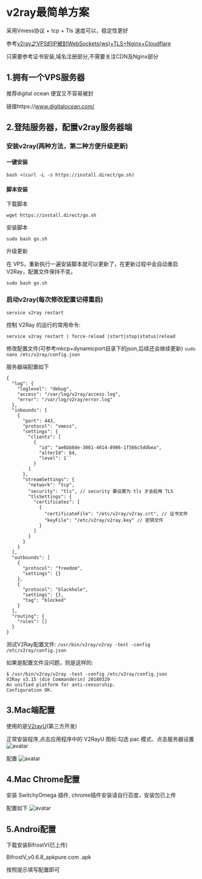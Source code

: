 # v2ray最简单方案

采用Vmess协议 + tcp + Tls 速度可以，稳定性更好

参考[v2ray之VPS的IP被封WebSockets(ws)+TLS+Nginx+Cloudflare](v2ray之VPS的IP被封WebSockets(ws)+TLS+Nginx+Cloudflare.md)

只需要参考证书安装,域名注册部分,不需要关注CDN及Nginx部分

## 1.拥有一个VPS服务器
推荐digital ocean 便宜又不容易被封

链接https://www.digitalocean.com/

## 2.登陆服务器，配置v2ray服务器端
### 安装v2ray(两种方法，第二种方便升级更新)
#### 一键安装
`bash <(curl -L -s https://install.direct/go.sh)`
#### 脚本安装
下载脚本

`wget https://install.direct/go.sh`

安装脚本

`sudo bash go.sh`

升级更新

在 VPS，重新执行一遍安装脚本就可以更新了，在更新过程中会自动重启 V2Ray，配置文件保持不变。

`sudo bash go.sh`

### 启动v2ray(每次修改配置记得重启)
`service v2ray restart`

控制 V2Ray 的运行的常用命令:

`service v2ray restart | force-reload |start|stop|status|reload`

修改配置文件(可参考mkcp+dynamicport目录下的json,后续还会继续更新)
`sudo nano /etc/v2ray/config.json`

服务器端配置如下

```
{
  "log": {
    "loglevel": "debug",
    "access": "/var/log/v2ray/access.log",
    "error": "/var/log/v2ray/error.log"
  },
  "inbounds": [
    {
      "port": 443,
      "protocol": "vmess",    
      "settings": {
        "clients": [
          {
            "id": "ae6bb8de-3061-4014-8986-1f566c5ddbea",  
            "alterId": 64,
            "level": 1``
          }
        ]
      },
      "streamSettings": {
        "network": "tcp",
        "security": "tls", // security 要设置为 tls 才会启用 TLS
        "tlsSettings": {
          "certificates": [
            {
              "certificateFile": "/etc/v2ray/v2ray.crt", // 证书文件
              "keyFile": "/etc/v2ray/v2ray.key" // 密钥文件
            }
          ]
        }
      }
    }
  ],
  "outbounds": [
    {
      "protocol": "freedom",
      "settings": {}
    },
    {
      "protocol": "blackhole",
      "settings": {},
      "tag": "blocked"
    }
  ],
  "routing": {
    "rules": []
  }
}
```

测试V2Ray配置文件:
`/usr/bin/v2ray/v2ray -test -config /etc/v2ray/config.json`

如果是配置文件没问题，则是这样的:
```
$ /usr/bin/v2ray/v2ray -test -config /etc/v2ray/config.json
V2Ray v3.15 (die Commanderin) 20180329
An unified platform for anti-censorship.
Configuration OK.
```

## 3.Mac端配置
使用的是[V2rayU](https://github.com/yanue/V2rayU/releases)(第三方开发)

正常安装程序,点击应用程序中的 V2RayU 图标:勾选 pac 模式、点击服务器设置
![avatar](./img/v2rayU.png)

配置
![avatar](./img/v2rayU+vmess+tcp.jpg)

## 4.Mac Chrome配置
安装 SwitchyOmega 插件, chrome插件安装请自行百度，安装包已上传

配置如下
![avatar](./img/SwitchyOmega.jpg)

## 5.Androi配置
下载安装BifrostV(已上传)

BifrostV_v0.6.8_apkpure.com .apk

按照提示填写配置即可
